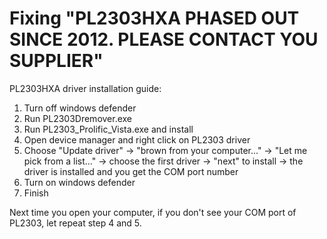 # Fixing "PL2303HXA PHASED OUT SINCE 2012. PLEASE CONTACT YOU SUPPLIER"

PL2303HXA driver installation guide: 

1. Turn off windows defender
2. Run PL2303Dremover.exe
3. Run PL2303_Prolific_Vista.exe and install
4. Open device manager and right click on PL2303 driver
5. Choose "Update driver" -> "brown from your computer..." -> "Let me pick from a list..." -> choose the first driver -> "next" to install -> the driver is installed and you get the COM port number
6. Turn on windows defender
7. Finish

Next time you open your computer, if you don't see your COM port of PL2303, let repeat step 4 and 5.
